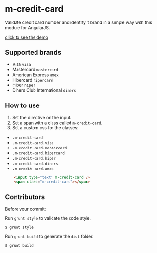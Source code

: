 # m-credit-card

Validate credit card number and identify it brand in a simple way with this module for AngularJS.

[click to see the demo](https://www.marjoel.com/github/m-credit-card)


## Supported brands

* Visa `visa`
* Mastercard `mastercard`
* American Express `amex`
* Hipercard  `hipercard`
* Hiper `hiper`
* Diners Club International `diners`

## How to use

1. Set the directive on the input.
2. Set a span with a class called `m-credit-card`.
3. Set a custom css for the classes:

* `.m-credit-card`
* `.m-credit-card.visa`
* `.m-credit-card.mastercard`
* `.m-credit-card.hipercard`
* `.m-credit-card.hiper`
* `.m-credit-card.diners`
* `.m-credit-card.amex`


```html
	<input type="text" m-credit-card />
	<span class="m-credit-card"></span>
```


## Contributors

Before your commit:

Run `grunt style` to validate the code style.

```sh
$ grunt style
```

Run `grunt build` to generate the `dist` folder.

```sh
$ grunt build
```